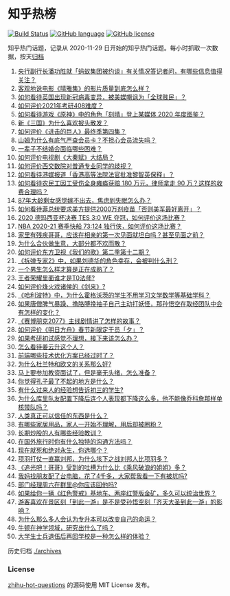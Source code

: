 # 知乎热榜
[![Build Status](https://github.com/ToWeLong/zhihu-hot-questions/workflows/CI/badge.svg)](https://github.com/ToWeLong/zhihu-hot-questions/actions)
[![GitHub language](https://img.shields.io/badge/language-golang-orange.svg)](https://golang.org/)
[![GitHub license](https://img.shields.io/github/license/ToWeLong/zhihu-hot-questions)](https://github.com/ToWeLong/zhihu-hot-questions/blob/main/LICENSE)

知乎热门话题，记录从 2020-11-29 日开始的知乎热门话题。每小时抓取一次数据，按天[归档](./archives)

<!-- BEGIN -->

1. [央行副行长潘功胜就「蚂蚁集团被约谈」有关情况答记者问，有哪些信息值得关注？](https://www.zhihu.com/question/436704650)
1. [客观地说电影《晴雅集》的影片质量到底怎么样？](https://www.zhihu.com/question/436379457)
1. [如何看待英国出现新冠病毒变异，被美媒嘲讽为「全球贱民」？](https://www.zhihu.com/question/436090381)
1. [如何评价2021年考研408难度？](https://www.zhihu.com/question/436728345)
1. [如何看待游戏《原神》中的角色「刻晴」登上某媒体 2020 年度图鉴？](https://www.zhihu.com/question/436689326)
1. [新《三国》为什么喜欢披头散发？](https://www.zhihu.com/question/431253577)
1. [如何评价《进击的巨人》最终季第四集？](https://www.zhihu.com/question/436751369)
1. [山姆为什么有底气严查会员卡？不担心会员流失吗？](https://www.zhihu.com/question/435214414)
1. [一辈子不结婚会面临哪些困难？](https://www.zhihu.com/question/424799240)
1. [如何评价电视剧《大秦赋》大结局？](https://www.zhihu.com/question/436619706)
1. [如何评价西交数院对普通专业同学的歧视？](https://www.zhihu.com/question/436643560)
1. [如何看待港媒报道「香港高等法院法官批准黎智英保释」？](https://www.zhihu.com/question/436145829)
1. [如何看待农民工因工受伤全身瘫痪获赔 180 万元，律师拿走 90 万？这样的收费合理吗？](https://www.zhihu.com/question/436628220)
1. [87年大龄剩女感觉嫁不出去，焦虑到失眠怎么办？](https://www.zhihu.com/question/434712309)
1. [如何看待菲总统要求美方提供2000万剂疫苗「否则美军最好离开」？](https://www.zhihu.com/question/436725388)
1. [2020 德玛西亚杯决赛 TES 3:0 WE 夺冠，如何评价这场比赛？](https://www.zhihu.com/question/436746897)
1. [NBA 2020-21 赛季快船 73:124 独行侠，如何评价这场比赛？](https://www.zhihu.com/question/436802552)
1. [家里有残疾哥哥，应该在相亲的第一次见面就坦白吗？甚至见面之前？](https://www.zhihu.com/question/416657614)
1. [为什么合伙做生意，大部分都不欢而散？](https://www.zhihu.com/question/297941968)
1. [如何评价东方卫视《我们的歌》第二季第十二期？](https://www.zhihu.com/question/436751973)
1. [《拆弹专家2》中，如果刘德华的角色幸存，会被判什么刑？](https://www.zhihu.com/question/436359447)
1. [一个男生怎么样才算是正在成熟了？](https://www.zhihu.com/question/431134549)
1. [王者荣耀里面谁才是T0法师?](https://www.zhihu.com/question/399901238)
1. [如何评价烽火戏诸侯的《剑来》?](https://www.zhihu.com/question/335960527)
1. [《哈利波特》中，为什么霍格沃茨的学生不用学习文学数学等基础学科？](https://www.zhihu.com/question/432739605)
1. [如果唐僧脾气暴躁、撸胳膊挽袖子自己主动打妖怪，那孙悟空在取经团队中会有怎样的变化？](https://www.zhihu.com/question/374876936)
1. [《赛博朋克2077》主线剧情讲了怎样的故事？](https://www.zhihu.com/question/434279294)
1. [如何评价《明日方舟》春节新限定干员「夕」？](https://www.zhihu.com/question/434458435)
1. [如果考研初试感觉不理想，接下来该怎么办？](https://www.zhihu.com/question/436728837)
1. [怎么看待姜云升这个人？](https://www.zhihu.com/question/429433594)
1. [前端哪些技术优化方案已经过时了？](https://www.zhihu.com/question/385397882)
1. [为什么杜兰特和欧文的关系那么好?](https://www.zhihu.com/question/350780736)
1. [马上要参加教资面试了，但是毫无头绪，怎么准备？](https://www.zhihu.com/question/434859543)
1. [你觉得孔子最了不起的地方是什么？](https://www.zhihu.com/question/429220888)
1. [有什么过来人的经验想告诉初三的学生?](https://www.zhihu.com/question/311718177)
1. [为什么库里队友配置下降后连个人表现都下降这么多，他不能像乔科詹那样单核带队吗？](https://www.zhihu.com/question/436237650)
1. [人类真正可以信任的东西是什么？](https://www.zhihu.com/question/429528670)
1. [有哪些家居用品，家人一开始不理解，用后却被圈粉？](https://www.zhihu.com/question/435429498)
1. [长期炒股的人有哪些经验教训？](https://www.zhihu.com/question/30083453)
1. [在国外旅行时你有什么独特的沟通方法吗？](https://www.zhihu.com/question/435991264)
1. [现在就死和绝对永生，你选哪个？](https://www.zhihu.com/question/436232952)
1. [项羽打仗一直赢刘邦，为什么垓下之战刘邦人比项羽多？](https://www.zhihu.com/question/436211556)
1. [《追光吧！哥哥》受到的吐槽为什么比《乘风破浪的姐姐》多？](https://www.zhihu.com/question/434881151)
1. [我妈找朋友配了台电脑，花了4千多，大家帮我看一下有被坑吗?](https://www.zhihu.com/question/435575023)
1. [部门经理周六在群里@你应该回他吗?](https://www.zhihu.com/question/436590282)
1. [如果给你一辆《红色警戒》基地车、两座红警版金矿，多久可以统治世界？](https://www.zhihu.com/question/433004669)
1. [游客喜欢在景区刻「到此一游」是不是受孙悟空刻「齐天大圣到此一游」的影响？](https://www.zhihu.com/question/436027668)
1. [为什么那么多人会认为专升本可以改变自己的命运？](https://www.zhihu.com/question/359514329)
1. [牛顿在神学领域，研究出什么了吗？](https://www.zhihu.com/question/407523959)
1. [大学生士兵退伍后再回学校是一种怎么样的体验？](https://www.zhihu.com/question/34000535)

<!-- END -->

历史归档 [./archives](./archives)


### License
[zhihu-hot-questions](https://github.com/towelong/zhihu-hot-questions) 的源码使用 MIT License 发布。